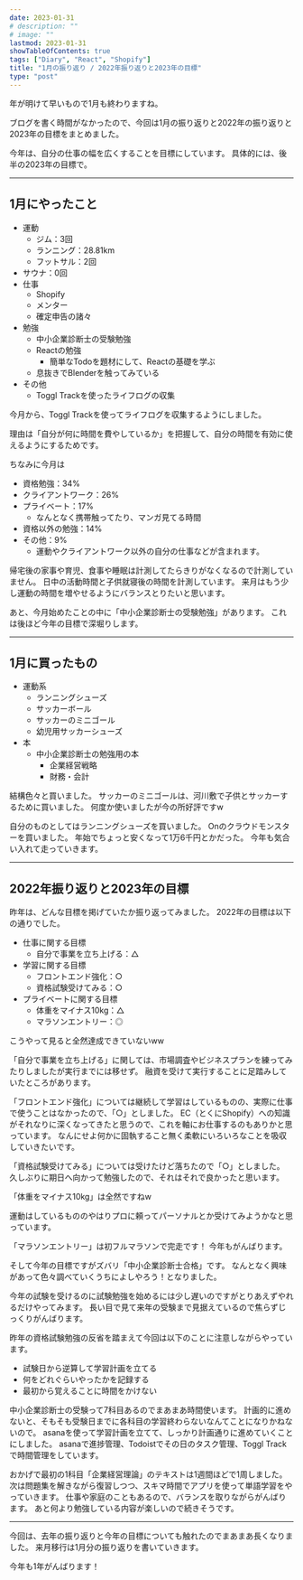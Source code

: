 ```yaml
---
date: 2023-01-31
# description: ""
# image: ""
lastmod: 2023-01-31
showTableOfContents: true
tags: ["Diary", "React", "Shopify"]
title: "1月の振り返り / 2022年振り返りと2023年の目標"
type: "post"
---
```


年が明けて早いもので1月も終わりますね。

ブログを書く時間がなかったので、今回は1月の振り返りと2022年の振り返りと2023年の目標をまとめました。

今年は、自分の仕事の幅を広くすることを目標にしています。
具体的には、後半の2023年の目標で。

---

## 1月にやったこと

- 運動
  - ジム：3回
  - ランニング：28.81km
  - フットサル：2回
- サウナ：0回
- 仕事
  - Shopify
  - メンター
  - 確定申告の諸々
- 勉強
  - 中小企業診断士の受験勉強
  - Reactの勉強
    - 簡単なTodoを題材にして、Reactの基礎を学ぶ
  - 息抜きでBlenderを触ってみている
- その他
  - Toggl Trackを使ったライフログの収集

今月から、Toggl Trackを使ってライフログを収集するようにしました。

理由は「自分が何に時間を費やしているか」を把握して、自分の時間を有効に使えるようにするためです。

ちなみに今月は

- 資格勉強：34%
- クライアントワーク：26%
- プライベート：17%
  - なんとなく携帯触ってたり、マンガ見てる時間
- 資格以外の勉強：14%
- その他：9%
  - 運動やクライアントワーク以外の自分の仕事などが含まれます。

帰宅後の家事や育児、食事や睡眠は計測してたらきりがなくなるので計測していません。
日中の活動時間と子供就寝後の時間を計測しています。
来月はもう少し運動の時間を増やせるようにバランスとりたいと思います。

あと、今月始めたことの中に「中小企業診断士の受験勉強」があります。
これは後ほど今年の目標で深堀りします。

---

## 1月に買ったもの

- 運動系
  - ランニングシューズ
  - サッカーボール
  - サッカーのミニゴール
  - 幼児用サッカーシューズ
- 本
  - 中小企業診断士の勉強用の本
    - 企業経営戦略
    - 財務・会計

結構色々と買いました。
サッカーのミニゴールは、河川敷で子供とサッカーするために買いました。
何度か使いましたが今の所好評ですw

自分のものとしてはランニングシューズを買いました。
Onのクラウドモンスターを買いました。
年始でちょっと安くなって1万6千円とかだった。
今年も気合い入れて走っていきます。

---

## 2022年振り返りと2023年の目標

昨年は、どんな目標を掲げていたか振り返ってみました。
2022年の目標は以下の通りでした。

- 仕事に関する目標
  - 自分で事業を立ち上げる：△
- 学習に関する目標
  - フロントエンド強化：○
  - 資格試験受けてみる：○
- プライベートに関する目標
  - 体重をマイナス10kg：△
  - マラソンエントリー：◎

こうやって見ると全然達成できていないww

「自分で事業を立ち上げる」に関しては、市場調査やビジネスプランを練ってみたりしましたが実行までには移せず。
融資を受けて実行することに足踏みしていたところがあります。

「フロントエンド強化」については継続して学習はしているものの、実際に仕事で使うことはなかったので、「○」としました。
EC（とくにShopify）への知識がそれなりに深くなってきたと思うので、これを軸にお仕事するのもありかと思っています。
なんにせよ何かに固執すること無く柔軟にいろいろなことを吸収していきたいです。

「資格試験受けてみる」については受けたけど落ちたので「○」としました。
久しぶりに期日へ向かって勉強したので、それはそれで良かったと思います。

「体重をマイナス10kg」は全然ですねw

運動はしているもののやはりプロに頼ってパーソナルとか受けてみようかなと思っています。

「マラソンエントリー」は初フルマラソンで完走です！
今年もがんばります。

そして今年の目標ですがズバリ「中小企業診断士合格」です。
なんとなく興味があって色々調べていくうちによしやろう！となりました。

今年の試験を受けるのに試験勉強を始めるには少し遅いのですがとりあえずやれるだけやってみます。
長い目で見て来年の受験まで見据えているので焦らずじっくりがんばります。

昨年の資格試験勉強の反省を踏まえて今回は以下のことに注意しながらやっています。

- 試験日から逆算して学習計画を立てる
- 何をどれぐらいやったかを記録する
- 最初から覚えることに時間をかけない

中小企業診断士の受験って7科目あるのでまあまあ時間使います。
計画的に進めないと、そもそも受験日までに各科目の学習終わらないなんてことになりかねないので。
asanaを使って学習計画を立てて、しっかり計画通りに進めていくことにしました。
asanaで進捗管理、Todoistでその日のタスク管理、Toggl Trackで時間管理をしています。

おかげで最初の1科目「企業経営理論」のテキストは1週間ほどで1周しました。
次は問題集を解きながら復習しつつ、スキマ時間でアプリを使って単語学習をやっていきます。
仕事や家庭のこともあるので、バランスを取りながらがんばります。
あと何より勉強している内容が楽しいので続きそうです。

---

今回は、去年の振り返りと今年の目標についても触れたのでまあまあ長くなりました。
来月移行は1月分の振り返りを書いていきます。

今年も1年がんばります！
